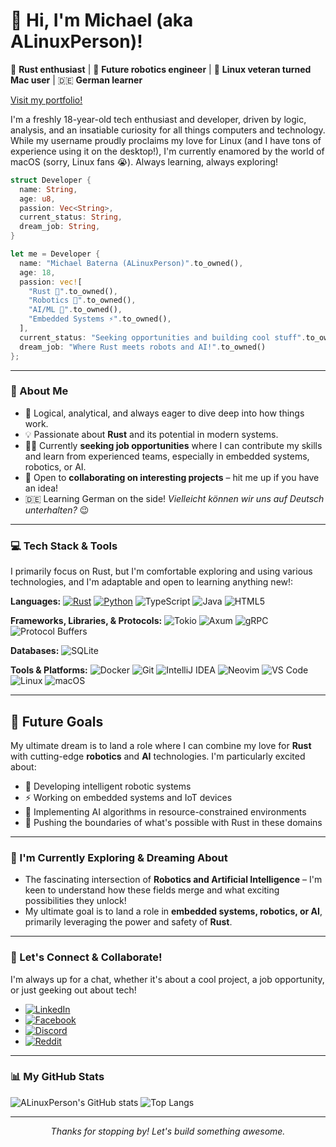# 👋 Hi, I'm Michael (aka ALinuxPerson)!

🦀 **Rust enthusiast** | 🤖 **Future robotics engineer** | 🐧 **Linux veteran turned Mac user** | 🇩🇪 **German learner**

[Visit my portfolio!](https://portfolio-six-kappa-61.vercel.app/)

I'm a freshly 18-year-old tech enthusiast and developer, driven by logic, analysis, and an insatiable curiosity for all things computers and technology. While my username proudly proclaims my love for Linux (and I have tons of experience using it on the desktop!), I'm currently enamored by the world of macOS (sorry, Linux fans 😭). Always learning, always exploring!

```rust
struct Developer {
  name: String,
  age: u8,
  passion: Vec<String>,
  current_status: String,
  dream_job: String,
}

let me = Developer {
  name: "Michael Baterna (ALinuxPerson)".to_owned(),
  age: 18,
  passion: vec![
    "Rust 🦀".to_owned(),
    "Robotics 🤖".to_owned(),
    "AI/ML 🧠".to_owned(),
    "Embedded Systems ⚡️".to_owned(),
  ],
  current_status: "Seeking opportunities and building cool stuff".to_owned(),
  dream_job: "Where Rust meets robots and AI!".to_owned()
};
```

---

### 🚀 About Me

*   🧠 Logical, analytical, and always eager to dive deep into how things work.
*   💡 Passionate about **Rust** and its potential in modern systems.
*   👨‍💻 Currently **seeking job opportunities** where I can contribute my skills and learn from experienced teams, especially in embedded systems, robotics, or AI.
*   🤝 Open to **collaborating on interesting projects** – hit me up if you have an idea!
*   🇩🇪 Learning German on the side! *Vielleicht können wir uns auf Deutsch unterhalten?* 😉

---

### 💻 Tech Stack & Tools

I primarily focus on Rust, but I'm comfortable exploring and using various technologies, and I'm adaptable and open to learning anything new!:

**Languages:**
[![Rust](https://img.shields.io/badge/Rust-000000?style=for-the-badge&logo=rust&logoColor=white)](https://www.rust-lang.org/)
[![Python](https://img.shields.io/badge/Python-3776AB?style=for-the-badge&logo=python&logoColor=white)](https://www.python.org/)
![TypeScript](https://img.shields.io/badge/TypeScript-007ACC?style=for-the-badge&logo=typescript&logoColor=white)
![Java](https://img.shields.io/badge/Java-ED8B00?style=for-the-badge&logo=openjdk&logoColor=white)
![HTML5](https://img.shields.io/badge/HTML5-E34F26?style=for-the-badge&logo=html5&logoColor=white)

**Frameworks, Libraries, & Protocols:**
![Tokio](https://img.shields.io/badge/Tokio-A31F4F?style=for-the-badge&logo=rust&logoColor=white) <!-- No specific Tokio logo, using Rust -->
![Axum](https://img.shields.io/badge/Axum-7A3743?style=for-the-badge&logo=rust&logoColor=white) <!-- No specific Axum logo, using Rust -->
![gRPC](https://img.shields.io/badge/gRPC-00ADD8?style=for-the-badge&logo=grpc&logoColor=white)
![Protocol Buffers](https://img.shields.io/badge/Protocol_Buffers-8E8E8E?style=for-the-badge&logo=google&logoColor=white) <!-- Using Google logo as Protobuf is a Google tech -->

**Databases:**
![SQLite](https://img.shields.io/badge/SQLite-07405E?style=for-the-badge&logo=sqlite&logoColor=white)

**Tools & Platforms:**
![Docker](https://img.shields.io/badge/Docker-2496ED?style=for-the-badge&logo=docker&logoColor=white)
![Git](https://img.shields.io/badge/Git-F05032?style=for-the-badge&logo=git&logoColor=white)
![IntelliJ IDEA](https://img.shields.io/badge/IntelliJIDEA-000000.svg?style=for-the-badge&logo=intellij-idea&logoColor=white) <!-- Covers RustRover -->
![Neovim](https://img.shields.io/badge/NeoVim-57A143?style=for-the-badge&logo=neovim&logoColor=white)
![VS Code](https://img.shields.io/badge/VSCode-007ACC?style=for-the-badge&logo=visual-studio-code&logoColor=white)
![Linux](https://img.shields.io/badge/Linux-FCC624?style=for-the-badge&logo=linux&logoColor=black)
![macOS](https://img.shields.io/badge/macOS-000000?style=for-the-badge&logo=apple&logoColor=white)

---

## 🎯 Future Goals

My ultimate dream is to land a role where I can combine my love for **Rust** with cutting-edge **robotics** and **AI** technologies. I'm particularly excited about:

- 🤖 Developing intelligent robotic systems
- ⚡ Working on embedded systems and IoT devices
- 🧠 Implementing AI algorithms in resource-constrained environments
- 🦀 Pushing the boundaries of what's possible with Rust in these domains

---

### 🌱 I'm Currently Exploring & Dreaming About

*   The fascinating intersection of **Robotics and Artificial Intelligence** – I'm keen to understand how these fields merge and what exciting possibilities they unlock!
*   My ultimate goal is to land a role in **embedded systems, robotics, or AI**, primarily leveraging the power and safety of **Rust**.

---

### 🤝 Let's Connect & Collaborate!
I'm always up for a chat, whether it's about a cool project, a job opportunity, or just geeking out about tech!

*   [![LinkedIn](https://img.shields.io/badge/LinkedIn-Michael%20Baterna-0077B5?style=for-the-badge&logo=linkedin&logoColor=white)](https://www.linkedin.com/in/michael-baterna-142379315/)
*   [![Facebook](https://img.shields.io/badge/Facebook-Michael%20Baterna-1877F2?style=for-the-badge&logo=facebook&logoColor=white)](https://www.facebook.com/michael.baterna.5)
*   [![Discord](https://img.shields.io/badge/Discord-ALinuxPerson-7289DA?style=for-the-badge&logo=discord&logoColor=white)](https://discordapp.com/users/618376354043396116) 
*   [![Reddit](https://img.shields.io/badge/Reddit-ALinuxPerson-FF4500?style=for-the-badge&logo=reddit&logoColor=white)](https://www.reddit.com/user/ALinuxPerson/)

---

### 📊 My GitHub Stats

![ALinuxPerson's GitHub stats](https://github-readme-stats.vercel.app/api?username=ALinuxPerson&show_icons=true&theme=radical&hide_border=true&count_private=true)
![Top Langs](https://github-readme-stats.vercel.app/api/top-langs/?username=ALinuxPerson&layout=compact&theme=radical&hide_border=true&langs_count=8)

---

<p align="center">
  <em>Thanks for stopping by! Let's build something awesome.</em>
</p>
